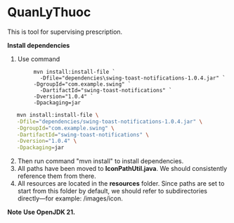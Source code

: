 # QuanLyThuoc
This is tool for supervising prescription.

**Install dependencies**

1. Use command
   ``` shell
        mvn install:install-file `
          -Dfile="dependencies\swing-toast-notifications-1.0.4.jar" `
        -DgroupId="com.example.swing" `
          -DartifactId="swing-toast-notifications" `
        -Dversion="1.0.4" `
        -Dpackaging=jar
    ```
   
    
        
``` bash
   mvn install:install-file \
   -Dfile="dependencies/swing-toast-notifications-1.0.4.jar" \
   -DgroupId="com.example.swing" \
   -DartifactId="swing-toast-notifications" \
   -Dversion="1.0.4" \
   -Dpackaging=jar
   ```
    

2. Then run command "mvn install" to install dependencies.
3. All paths have been moved to **IconPathUtil.java**. We should consistently reference them from there.
4. All resources are located in the **resources** folder. Since paths are set to start from this folder by default, we should refer to subdirectories directly—for example: /images/icon.

**Note**
**Use OpenJDK 21.**